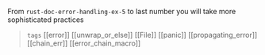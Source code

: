 
From `rust-doc-error-handling-ex-5` to last number you will take more sophisticated practices

> `tags` [[error]] [[unwrap_or_else]] [[File]] [[panic]] [[propagating_error]] [[chain_err]] [[error_chain_macro]]
